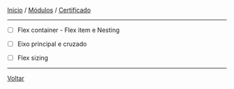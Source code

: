[Início](https://github.com/Thalyalm/rocketseat-trilha-fundamentar) /
[Módulos](https://github.com/Thalyalm/rocketseat-trilha-fundamentar/tree/main/modulos/readme.md) /
[Certificado](https://github.com/Thalyalm/rocketseat-trilha-fundamentar/tree/main/certificado)

---

- [ ] Flex container - Flex item e Nesting

- [ ] Eixo principal e cruzado

- [ ] Flex sizing

---

[Voltar](/modulos/alinhando-os-planetas/readme.md)
